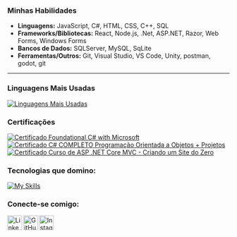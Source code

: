 ### Minhas Habilidades

* **Linguagens:** JavaScript, C#, HTML, CSS, C++, SQL
* **Frameworks/Bibliotecas:** React, Node.js, .Net, ASP.NET, Razor, Web Forms, Windows Forms
* **Bancos de Dados:** SQLServer, MySQL, SqLite
* **Ferramentas/Outros:** Git, Visual Studio, VS Code, Unity, postman, godot, git

---
### Linguagens Mais Usadas
[![Linguagens Mais Usadas](https://github-readme-stats.vercel.app/api/top-langs/?username=eduardoolima&layout=compact&hide_title=true&theme=dracula)](https://github.com/anuraghazra/github-readme-stats)

### Certificações

[![Certificado Foundational C# with Microsoft](https://img.shields.io/badge/Foundational%20C%23%20with%20Microsoft-924f9b?style=flat-square&logo=csharp&logoColor=white)](https://www.freecodecamp.org/certification/fcc-4d3b64a3-da52-4a6e-9541-b9ff4112556a/foundational-c-sharp-with-microsoft) [![Certificado C# COMPLETO Programação Orientada a Objetos + Projetos](https://img.shields.io/badge/C%23%20COMPLETO%20POO%20%2B%20Projetos-924f9b?style=flat-square&logo=csharp&logoColor=white)](https://www.udemy.com/certificate/UC-746fac03-4a75-4973-9978-1e00bd2ff4e7/) [![Certificado Curso de ASP .NET Core MVC - Criando um Site do Zero](https://img.shields.io/badge/ASP.NET%20Core%20MVC-512BD4?style=flat-square&logo=dotnet&logoColor=white)](https://www.udemy.com/certificate/UC-38714470-beeb-49af-b20e-4ddf82796a6f/)

### Tecnologias que domino:

[![My Skills](https://skillicons.dev/icons?i=js,react,nodejs,dotnet,cs,html,css,mysql,sqlite,visualstudio,vscode,unity,postman,godot,git,github)](https://skillicons.dev)

### Conecte-se comigo:

[<img align="left" alt="LinkedIn" width="33px" src="https://skillicons.dev/icons?i=linkedin" />](https://www.linkedin.com/in/eduardo-lima-6691291bb/)
[<img align="left" alt="GitHub" width="33px" src="https://skillicons.dev/icons?i=github" />](https://github.com/eduardoolima)
[<img align="left" alt="Instagram" width="33px" src="https://skillicons.dev/icons?i=instagram" />](https://www.instagram.com/eduardo_olima1/)
